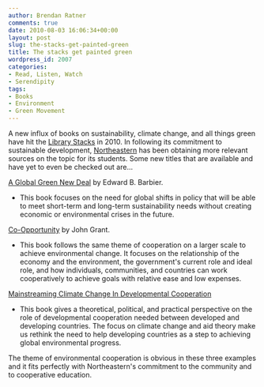 ```yaml
---
author: Brendan Ratner
comments: true
date: 2010-08-03 16:06:34+00:00
layout: post
slug: the-stacks-get-painted-green
title: The stacks get painted green
wordpress_id: 2007
categories:
- Read, Listen, Watch
- Serendipity
tags:
- Books
- Environment
- Green Movement
---
```


A new influx of books on sustainability, climate change, and all things green have hit the [Library Stacks](http://www.lib.neu.edu/) in 2010. In following its commitment to sustainable development, [Northeastern](http://www.northeastern.edu) has been obtaining more relevant sources on the topic for its students. Some new titles that are available and have yet to even be checked out are...

[A Global Green New Deal](http://nucat.lib.neu.edu/record=b2315834~S13) by Edward B. Barbier.



	
  * This book focuses on the need for global shifts in policy that will be able to meet short-term and long-term sustainability needs without creating economic or environmental crises in the future.


[Co-Opportunity](http://nucat.lib.neu.edu/record=b2296409~S13) by John Grant.



	
  * This book follows the same theme of cooperation on a larger scale to achieve environmental change. It focuses on the relationship of the economy and the environment, the government's current role and ideal role, and how individuals, communities, and countries can work cooperatively to achieve goals with relative ease and low expenses.


[Mainstreaming Climate Change In Developmental Cooperation](http://nucat.lib.neu.edu/record=b2315605~S13)



	
  * This book gives a theoretical, political, and practical perspective on the role of developmental cooperation needed between developed and developing countries. The focus on climate change and aid theory make us rethink the need to help developing countries as a step to achieving global environmental progress.


The theme of environmental cooperation is obvious in these three examples and it fits perfectly with Northeastern's commitment to the community and to cooperative education.
